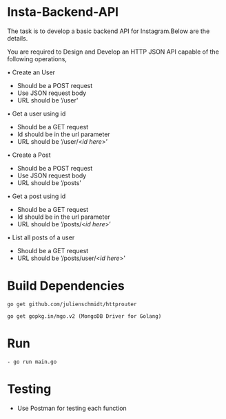 # Insta-Backend-API

The task is to develop a basic backend API for Instagram.Below are the details.

You are required to Design and Develop an HTTP JSON API capable of the following operations,


•	Create an User
 -	Should be a POST request
 -	Use JSON request body
 -	URL should be ‘/user'


•	Get a user using id
 -	Should be a GET request
 -	Id should be in the url parameter
 -	URL should be ‘/user/<*id here*>’

  
•	Create a Post
 -	Should be a POST request
 -	Use JSON request body
 -	URL should be ‘/posts'

  
•	Get a post using id
 -	Should be a GET request
 -	Id should be in the url parameter
 -	URL should be ‘/posts/<*id here*>’

  
•	List all posts of a user
 -	Should be a GET request
 -	URL should be ‘/posts/user/<*id here*>'




# Build Dependencies

``` 
go get github.com/julienschmidt/httprouter
```

```
go get gopkg.in/mgo.v2 (MongoDB Driver for Golang)
```

# Run
```
- go run main.go
```

# Testing 
- Use Postman for testing each function
